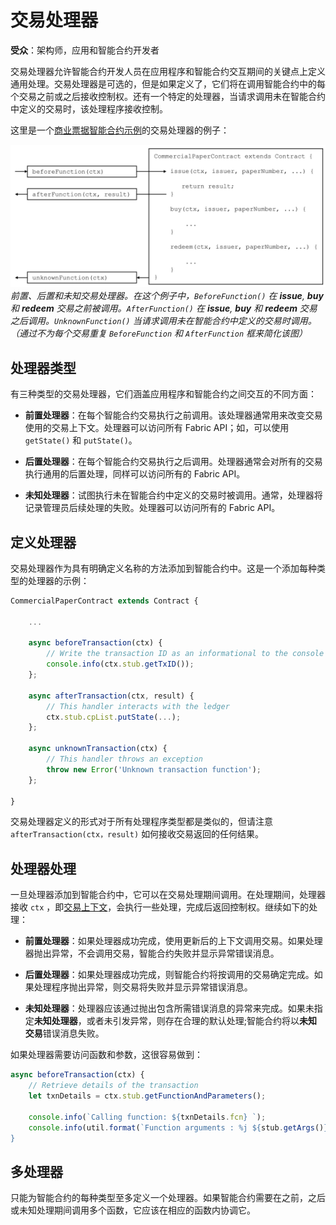 # 交易处理器

**受众**：架构师，应用和智能合约开发者

交易处理器允许智能合约开发人员在应用程序和智能合约交互期间的关键点上定义通用处理。交易处理器是可选的，但是如果定义了，它们将在调用智能合约中的每个交易之前或之后接收控制权。还有一个特定的处理器，当请求调用未在智能合约中定义的交易时，该处理程序接收控制。

这里是一个[商业票据智能合约示例](./smartcontract.html)的交易处理器的例子：

![develop.transactionhandler](./develop.diagram.2.png)
*前置、后置和未知交易处理器。在这个例子中，`BeforeFunction()` 在 **issue**, **buy** 和 **redeem** 交易之前被调用。`AfterFunction()` 在 **issue**, **buy** 和 **redeem** 交易之后调用。`UnknownFunction()` 当请求调用未在智能合约中定义的交易时调用。（通过不为每个交易重复 `BeforeFunction` 和 `AfterFunction` 框来简化该图）*

## 处理器类型

有三种类型的交易处理器，它们涵盖应用程序和智能合约之间交互的不同方面：

  * **前置处理器**：在每个智能合约交易执行之前调用。该处理器通常用来改变交易使用的交易上下文。处理器可以访问所有 Fabric API；如，可以使用 `getState()` 和 `putState()`。

  * **后置处理器**：在每个智能合约交易执行之后调用。处理器通常会对所有的交易执行通用的后置处理，同样可以访问所有的 Fabric API。

  * **未知处理器**：试图执行未在智能合约中定义的交易时被调用。通常，处理器将记录管理员后续处理的失败。处理器可以访问所有的 Fabric API。


## 定义处理器

交易处理器作为具有明确定义名称的方法添加到智能合约中。这是一个添加每种类型的处理器的示例：

```JavaScript
CommercialPaperContract extends Contract {

    ...

    async beforeTransaction(ctx) {
        // Write the transaction ID as an informational to the console
        console.info(ctx.stub.getTxID());
    };

    async afterTransaction(ctx, result) {
        // This handler interacts with the ledger
        ctx.stub.cpList.putState(...);
    };

    async unknownTransaction(ctx) {
        // This handler throws an exception
        throw new Error('Unknown transaction function');
    };

}
```

交易处理器定义的形式对于所有处理程序类型都是类似的，但请注意 `afterTransaction(ctx，result)` 如何接收交易返回的任何结果。

## 处理器处理

一旦处理器添加到智能合约中，它可以在交易处理期间调用。在处理期间，处理器接收 `ctx` ，即[交易上下文](./transationcontext.md)，会执行一些处理，完成后返回控制权。继续如下的处理：

* **前置处理器**：如果处理器成功完成，使用更新后的上下文调用交易。如果处理器抛出异常，不会调用交易，智能合约失败并显示异常错误消息。

* **后置处理器**：如果处理器成功完成，则智能合约将按调用的交易确定完成。如果处理程序抛出异常，则交易将失败并显示异常错误消息。

* **未知处理器**：处理器应该通过抛出包含所需错误消息的异常来完成。如果未指定**未知处理器**，或者未引发异常，则存在合理的默认处理;智能合约将以**未知交易**错误消息失败。

如果处理器需要访问函数和参数，这很容易做到：

```JavaScript
async beforeTransaction(ctx) {
    // Retrieve details of the transaction
    let txnDetails = ctx.stub.getFunctionAndParameters();

    console.info(`Calling function: ${txnDetails.fcn} `);
    console.info(util.format(`Function arguments : %j ${stub.getArgs()} ``);
}
```

## 多处理器

只能为智能合约的每种类型至多定义一个处理器。如果智能合约需要在之前，之后或未知处理期间调用多个函数，它应该在相应的函数内协调它。
